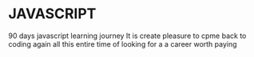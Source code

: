# JAVASCRIPT
90 days javascript learning journey 
It is create pleasure to cpme back to coding again all this entire time of looking for a a career worth paying
